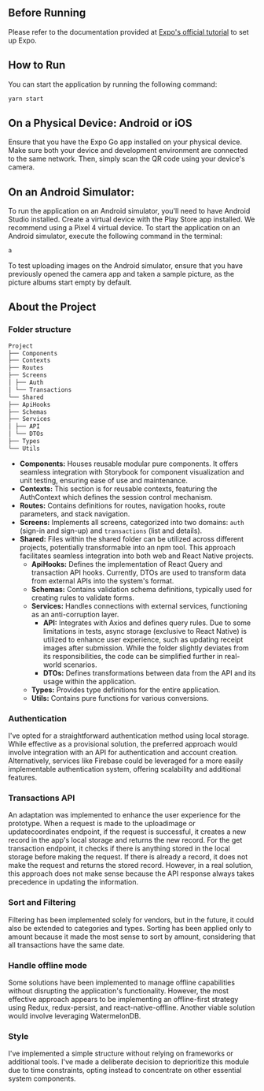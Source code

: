 ## Before Running

Please refer to the documentation provided at [Expo's official tutorial](https://docs.expo.dev/tutorial/create-your-first-app/) to set up Expo.

## How to Run

You can start the application by running the following command:

```bash
yarn start
```

## On a Physical Device: Android or iOS

Ensure that you have the Expo Go app installed on your physical device. Make sure both your device and development environment are connected to the same network. Then, simply scan the QR code using your device's camera.

## On an Android Simulator:

To run the application on an Android simulator, you'll need to have Android Studio installed. Create a virtual device with the Play Store app installed. We recommend using a Pixel 4 virtual device. To start the application on an Android simulator, execute the following command in the terminal:

```bash
a
```

To test uploading images on the Android simulator, ensure that you have previously opened the camera app and taken a sample picture, as the picture albums start empty by default.

## About the Project

### Folder structure

```bash
Project
├── Components
├── Contexts
├── Routes
├── Screens
│ ├── Auth
│ └── Transactions
└── Shared
├── ApiHooks
├── Schemas
├── Services
│ ├── API
│ └── DTOs
├── Types
└── Utils
```

- **Components:** Houses reusable modular pure components. It offers seamless integration with Storybook for component visualization and unit testing, ensuring ease of use and maintenance.
- **Contexts:** This section is for reusable contexts, featuring the AuthContext which defines the session control mechanism.
- **Routes:** Contains definitions for routes, navigation hooks, route parameters, and stack navigation.
- **Screens:** Implements all screens, categorized into two domains: `auth` (sign-in and sign-up) and `transactions` (list and details).
- **Shared:** Files within the shared folder can be utilized across different projects, potentially transformable into an npm tool. This approach facilitates seamless integration into both web and React Native projects.
  - **ApiHooks:** Defines the implementation of React Query and transaction API hooks. Currently, DTOs are used to transform data from external APIs into the system's format.
  - **Schemas:** Contains validation schema definitions, typically used for creating rules to validate forms.
  - **Services:** Handles connections with external services, functioning as an anti-corruption layer.
    - **API:** Integrates with Axios and defines query rules. Due to some limitations in tests, async storage (exclusive to React Native) is utilized to enhance user experience, such as updating receipt images after submission. While the folder slightly deviates from its responsibilities, the code can be simplified further in real-world scenarios.
    - **DTOs:** Defines transformations between data from the API and its usage within the application.
  - **Types:** Provides type definitions for the entire application.
  - **Utils:** Contains pure functions for various conversions.

### Authentication

I've opted for a straightforward authentication method using local storage. While effective as a provisional solution, the preferred approach would involve integration with an API for authentication and account creation. Alternatively, services like Firebase could be leveraged for a more easily implementable authentication system, offering scalability and additional features.

### Transactions API

An adaptation was implemented to enhance the user experience for the prototype. When a request is made to the uploadimage or updatecoordinates endpoint, if the request is successful, it creates a new record in the app's local storage and returns the new record. For the get transaction endpoint, it checks if there is anything stored in the local storage before making the request. If there is already a record, it does not make the request and returns the stored record. However, in a real solution, this approach does not make sense because the API response always takes precedence in updating the information.

### Sort and Filtering

Filtering has been implemented solely for vendors, but in the future, it could also be extended to categories and types. Sorting has been applied only to amount because it made the most sense to sort by amount, considering that all transactions have the same date.

### Handle offline mode

Some solutions have been implemented to manage offline capabilities without disrupting the application's functionality. However, the most effective approach appears to be implementing an offline-first strategy using Redux, redux-persist, and react-native-offline. Another viable solution would involve leveraging WatermelonDB.

### Style

I've implemented a simple structure without relying on frameworks or additional tools. I've made a deliberate decision to deprioritize this module due to time constraints, opting instead to concentrate on other essential system components.

```

```
